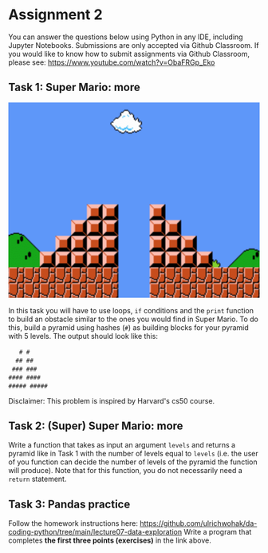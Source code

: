 # Assignment 2
You can answer the questions below using Python in any IDE, including Jupyter Notebooks. Submissions are only accepted via Github Classroom. If you would like to know how to submit assignments via Github Classroom, please see: https://www.youtube.com/watch?v=ObaFRGp_Eko


## Task 1: Super Mario: more
![alt text](https://github.com/ulrichwohak/coding1_assignment1/blob/main/Super-Mario-Bros-scene-where-Mario-need-to-jump-over-a-gap-from-the-first-pyramid-to-the.ppm.png)


In this task you will have to use loops, `if` conditions and the `print` function to build an obstacle similar to the ones you would find in Super Mario. To do this, build a pyramid using hashes (`#`) as building blocks for your pyramid with 5 levels. The output should look like this:

`    # #    `  
`   ## ##   `  
`  ### ###  `  
` #### #### `  
`##### #####`  

Disclaimer: This problem is inspired by Harvard's cs50 course.  
  
## Task 2: (Super) Super Mario: more
Write a function that takes as input an argument `levels` and returns a pyramid like in Task 1 with the number of levels equal to `levels` (i.e. the user of you function can decide the number of levels of the pyramid the function will produce). Note that for this function, you do not necessarily need a `return` statement.  

## Task 3: Pandas practice
Follow the homework instructions here: https://github.com/ulrichwohak/da-coding-python/tree/main/lecture07-data-exploration
Write a program that completes **the first three points (exercises)** in the link above.

